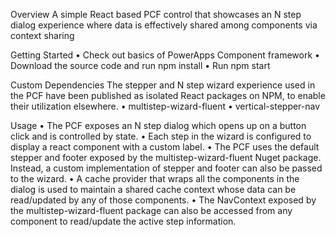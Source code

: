 ﻿Overview
A simple React based PCF control that showcases an N step dialog experience where data is effectively shared among components via context sharing

Getting Started
• Check out basics of PowerApps Component framework
• Download the source code and run npm install
• Run npm start

Custom Dependencies
	The stepper and N step wizard experience used in the PCF have been published as isolated React packages on NPM, to enable their utilization elsewhere.
• multistep-wizard-fluent
• vertical-stepper-nav

Usage
• The PCF exposes an N step dialog which opens up on a button click and is controlled by state.
• Each step in the wizard is configured to display a react component with a custom label.
• The PCF uses the default stepper and footer exposed by the multistep-wizard-fluent Nuget package. Instead, a custom implementation of stepper and footer can also be passed to the wizard.
• A cache provider that wraps all the components in the dialog is used to maintain a shared cache context whose data can be read/updated by any of those components.
• The NavContext exposed by the multistep-wizard-fluent package can also be accessed from any component to read/update the active step information.







